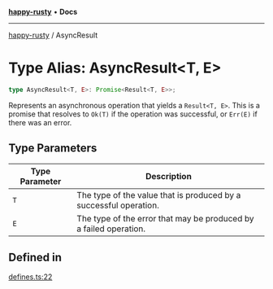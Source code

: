 [**happy-rusty**](../README.md) • **Docs**

***

[happy-rusty](../README.md) / AsyncResult

# Type Alias: AsyncResult\<T, E\>

```ts
type AsyncResult<T, E>: Promise<Result<T, E>>;
```

Represents an asynchronous operation that yields a `Result<T, E>`.
This is a promise that resolves to `Ok(T)` if the operation was successful, or `Err(E)` if there was an error.

## Type Parameters

| Type Parameter | Description |
| ------ | ------ |
| `T` | The type of the value that is produced by a successful operation. |
| `E` | The type of the error that may be produced by a failed operation. |

## Defined in

[defines.ts:22](https://github.com/JiangJie/happy-rusty/blob/7d7f4ab2132e507f77594d030495f95b5688b84a/src/enum/defines.ts#L22)
